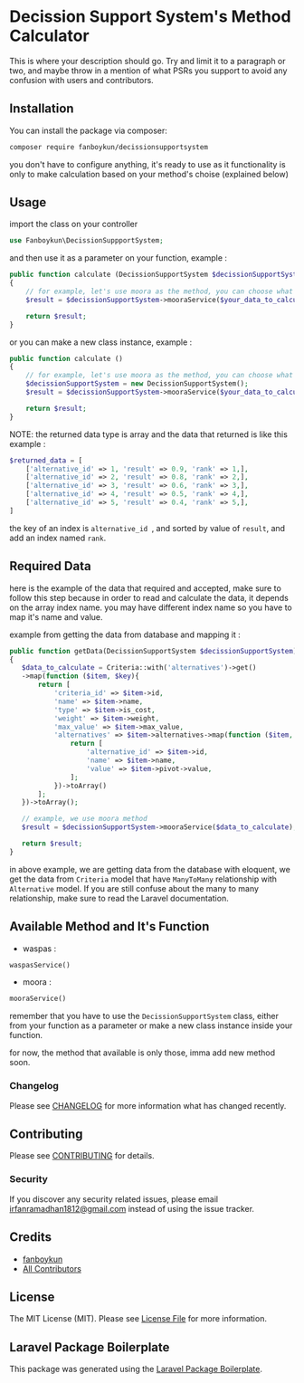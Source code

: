 # Decission Support System's Method Calculator

<!-- [![Latest Version on Packagist](https://img.shields.io/packagist/v/fanboykun/decissionsupportsystem.svg?style=flat-square)](https://packagist.org/packages/fanboykun/decissionsupportsystem)
[![Total Downloads](https://img.shields.io/packagist/dt/fanboykun/decissionsupportsystem.svg?style=flat-square)](https://packagist.org/packages/fanboykun/decissionsupportsystem)
![GitHub Actions](https://github.com/fanboykun/decissionsupportsystem/actions/workflows/main.yml/badge.svg) -->

This is where your description should go. Try and limit it to a paragraph or two, and maybe throw in a mention of what PSRs you support to avoid any confusion with users and contributors.




## Installation

You can install the package via composer:

```bash
composer require fanboykun/decissionsupportsystem
```

you don't have to configure anything, it's ready to use as it functionality is only to make calculation based on your method's choise (explained below)

## Usage
import the class on your controller
```php
use Fanboykun\DecissionSuppportSystem;
```
and then use it as a parameter on your function, example :

```php
public function calculate (DecissionSupportSystem $decissionSupportSystem)
{
    // for example, let's use moora as the method, you can choose what method you want to use, method list and the function are available below
    $result = $decissionSupportSystem->mooraService($your_data_to_calculate);

    return $result;
}
```
or you can make a new class instance, example :
```php
public function calculate ()
{
    // for example, let's use moora as the method, you can choose what method you want to use, method list and the function are available below
    $decissionSupportSystem = new DecissionSupportSystem();
    $result = $decissionSupportSystem->mooraService($your_data_to_calculate);

    return $result;
}
```
NOTE: the returned data type is array and the data that returned is like this example :
```php
$returned_data = [
    ['alternative_id' => 1, 'result' => 0.9, 'rank' => 1,],
    ['alternative_id' => 2, 'result' => 0.8, 'rank' => 2,],
    ['alternative_id' => 3, 'result' => 0.6, 'rank' => 3,],
    ['alternative_id' => 4, 'result' => 0.5, 'rank' => 4,],
    ['alternative_id' => 5, 'result' => 0.4, 'rank' => 5,],
]
```
 the key of an index is ```alternative_id ```, and sorted by value of ```result```, and add an index named ```rank```.

 ## Required Data
 here is the example of the data that required and accepted, make sure to follow this step because in order to read and calculate the data, it depends on the array index name. you may have different index name so you have to map it's name and value.

 example from getting the data from database and mapping it :
 ```php
 public function getData(DecissionSupportSystem $decissionSupportSystem) : array
{
    $data_to_calculate = Criteria::with('alternatives')->get()
    ->map(function ($item, $key){
        return [
            'criteria_id' => $item->id,
            'name' => $item->name,
            'type' => $item->is_cost,
            'weight' => $item->weight,
            'max_value' => $item->max_value,
            'alternatives' => $item->alternatives->map(function ($item, $key){
                return [
                    'alternative_id' => $item->id,
                    'name' => $item->name,
                    'value' => $item->pivot->value,
                ];
            })->toArray()
        ];
    })->toArray();

    // example, we use moora method
    $result = $decissionSupportSystem->mooraService($data_to_calculate);

    return $result;
}
 ```
in above example, we are getting data from the database with eloquent, we get the data from ```Criteria``` model that have ``` ManyToMany ``` relationship with ```Alternative``` model.
If you are still confuse about the many to many relationship, make sure to read the Laravel documentation.

## Available Method and It's Function

- waspas :
```php
waspasService()
```

- moora :
```php
mooraService()
```

remember that you have to use the ``` DecissionSupportSystem ``` class, either from your function as a parameter or make a new class instance inside your function.

for now, the method that available is only those, imma add new method soon.
<!-- ### Testing

```bash
composer test
``` -->

### Changelog

Please see [CHANGELOG](CHANGELOG.md) for more information what has changed recently.

## Contributing

Please see [CONTRIBUTING](CONTRIBUTING.md) for details.

### Security

If you discover any security related issues, please email irfanramadhan1812@gmail.com instead of using the issue tracker.

## Credits

-   [fanboykun](https://github.com/fanboykun)
-   [All Contributors](../../contributors)

## License

The MIT License (MIT). Please see [License File](LICENSE.md) for more information.

## Laravel Package Boilerplate

This package was generated using the [Laravel Package Boilerplate](https://laravelpackageboilerplate.com).
